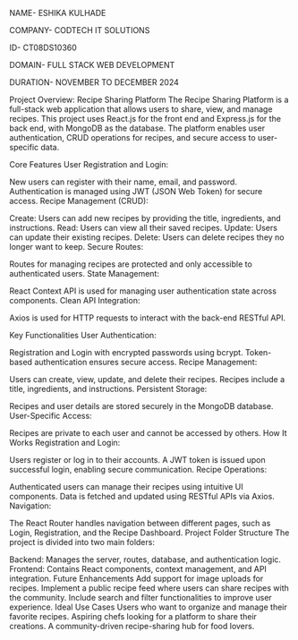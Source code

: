 NAME- ESHIKA KULHADE

COMPANY- CODTECH IT SOLUTIONS

ID- CT08DS10360

DOMAIN- FULL STACK WEB DEVELOPMENT

DURATION- NOVEMBER TO DECEMBER 2024

Project Overview: Recipe Sharing Platform
The Recipe Sharing Platform is a full-stack web application that allows users to share, view, and manage recipes. This project uses React.js for the front end and Express.js for the back end, with MongoDB as the database. The platform enables user authentication, CRUD operations for recipes, and secure access to user-specific data.

Core Features
User Registration and Login:

New users can register with their name, email, and password.
Authentication is managed using JWT (JSON Web Token) for secure access.
Recipe Management (CRUD):

Create: Users can add new recipes by providing the title, ingredients, and instructions.
Read: Users can view all their saved recipes.
Update: Users can update their existing recipes.
Delete: Users can delete recipes they no longer want to keep.
Secure Routes:

Routes for managing recipes are protected and only accessible to authenticated users.
State Management:

React Context API is used for managing user authentication state across components.
Clean API Integration:

Axios is used for HTTP requests to interact with the back-end RESTful API.

Key Functionalities
User Authentication:

Registration and Login with encrypted passwords using bcrypt.
Token-based authentication ensures secure access.
Recipe Management:

Users can create, view, update, and delete their recipes.
Recipes include a title, ingredients, and instructions.
Persistent Storage:

Recipes and user details are stored securely in the MongoDB database.
User-Specific Access:

Recipes are private to each user and cannot be accessed by others.
How It Works
Registration and Login:

Users register or log in to their accounts.
A JWT token is issued upon successful login, enabling secure communication.
Recipe Operations:

Authenticated users can manage their recipes using intuitive UI components.
Data is fetched and updated using RESTful APIs via Axios.
Navigation:

The React Router handles navigation between different pages, such as Login, Registration, and the Recipe Dashboard.
Project Folder Structure
The project is divided into two main folders:

Backend: Manages the server, routes, database, and authentication logic.
Frontend: Contains React components, context management, and API integration.
Future Enhancements
Add support for image uploads for recipes.
Implement a public recipe feed where users can share recipes with the community.
Include search and filter functionalities to improve user experience.
Ideal Use Cases
Users who want to organize and manage their favorite recipes.
Aspiring chefs looking for a platform to share their creations.
A community-driven recipe-sharing hub for food lovers.
